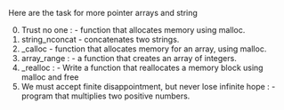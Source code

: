 Here are the task for more pointer arrays and string

0. Trust no one : -  function that allocates memory using malloc.
1. string_nconcat -  concatenates two strings.
2. _calloc -  function that allocates memory for an array, using malloc.
3. array_range : - a function that creates an array of integers.
4. _realloc : - Write a function that reallocates a memory block using malloc and free
5. We must accept finite disappointment, but never lose infinite hope : - program that multiplies two positive numbers.
